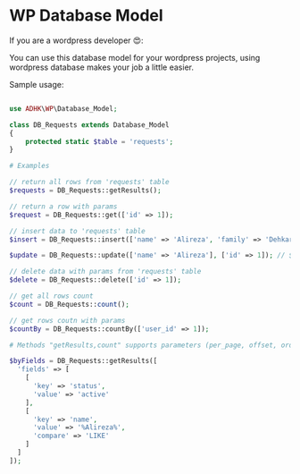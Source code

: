 # WP Database Model

If you are a wordpress developer 😍:

You can use this database model for your wordpress projects, using wordpress database makes your job a little easier.

Sample usage:

```php

use ADHK\WP\Database_Model;

class DB_Requests extends Database_Model
{
    protected static $table = 'requests';
}

# Examples

// return all rows from 'requests' table
$requests = DB_Requests::getResults(); 

// return a row with params
$request = DB_Requests::get(['id' => 1]);

// insert data to 'requests' table
$insert = DB_Requests::insert(['name' => 'Alireza', 'family' => 'Dehkar']);

$update = DB_Requests::update(['name' => 'Alireza'], ['id' => 1]); // $data, $where

// delete data with params from 'requests' table
$delete = DB_Requests::delete(['id' => 1]); 

// get all rows count
$count = DB_Requests::count(); 

// get rows coutn with params
$countBy = DB_Requests::countBy(['user_id' => 1]); 

# Methods "getResults,count" supports parameters (per_page, offset, order, order_by, fields)

$byFields = DB_Requests::getResults([
  'fields' => [
    [
      'key' => 'status',
      'value' => 'active'
    ],
    [
      'key' => 'name',
      'value' => '%Alireza%',
      'compare' => 'LIKE'
    ]
  ]
]);
```

